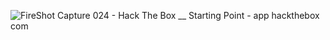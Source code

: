![FireShot Capture 024 - Hack The Box __ Starting Point - app hackthebox com](https://user-images.githubusercontent.com/91378841/148645277-6b25d355-6568-4e12-95db-f7c11cdcb58a.png)

